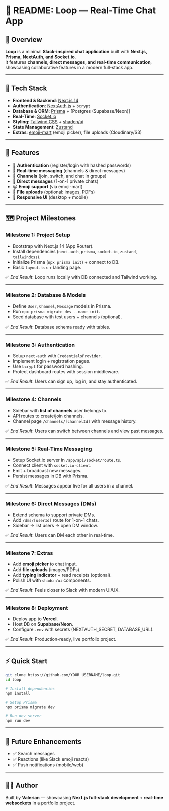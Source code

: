 # 📖 README: Loop — Real-Time Chat App

## 📌 Overview
**Loop** is a minimal **Slack-inspired chat application** built with **Next.js, Prisma, NextAuth, and Socket.io**.  
It features **channels, direct messages, and real-time communication**, showcasing collaborative features in a modern full-stack app.  

---

## 🚀 Tech Stack
- **Frontend & Backend**: [Next.js 14](https://nextjs.org/)  
- **Authentication**: [NextAuth.js](https://next-auth.js.org/) + `bcrypt`  
- **Database & ORM**: [Prisma](https://www.prisma.io/) + [Postgres (Supabase/Neon)]  
- **Real-Time**: [Socket.io](https://socket.io/)  
- **Styling**: [Tailwind CSS](https://tailwindcss.com/) + [shadcn/ui](https://ui.shadcn.com/)  
- **State Management**: [Zustand](https://github.com/pmndrs/zustand)  
- **Extras**: [emoji-mart](https://github.com/missive/emoji-mart) (emoji picker), file uploads (Cloudinary/S3)  

---

## 🎯 Features
- 🔑 **Authentication** (register/login with hashed passwords)  
- 💬 **Real-time messaging** (channels & direct messages)  
- 📂 **Channels** (join, switch, and chat in groups)  
- 👥 **Direct messages** (1-on-1 private chats)  
- 😀 **Emoji support** (via emoji-mart)  
- 📎 **File uploads** (optional: images, PDFs)  
- 📱 **Responsive UI** (desktop + mobile)  

---

## 🗺 Project Milestones

### **Milestone 1: Project Setup**
- Bootstrap with Next.js 14 (App Router).  
- Install dependencies (`next-auth`, `prisma`, `socket.io`, `zustand`, `tailwindcss`).  
- Initialize Prisma (`npx prisma init`) + connect to DB.  
- Basic `layout.tsx` + landing page.  

✅ *End Result*: Loop runs locally with DB connected and Tailwind working.  

---

### **Milestone 2: Database & Models**
- Define `User`, `Channel`, `Message` models in Prisma.  
- Run `npx prisma migrate dev --name init`.  
- Seed database with test users + channels (optional).  

✅ *End Result*: Database schema ready with tables.  

---

### **Milestone 3: Authentication**
- Setup `next-auth` with `CredentialsProvider`.  
- Implement login + registration pages.  
- Use `bcrypt` for password hashing.  
- Protect dashboard routes with session middleware.  

✅ *End Result*: Users can sign up, log in, and stay authenticated.  

---

### **Milestone 4: Channels**
- Sidebar with **list of channels** user belongs to.  
- API routes to create/join channels.  
- Channel page `/channels/[channelId]` with message history.  

✅ *End Result*: Users can switch between channels and view past messages.  

---

### **Milestone 5: Real-Time Messaging**
- Setup Socket.io server in `/app/api/socket/route.ts`.  
- Connect client with `socket.io-client`.  
- Emit + broadcast new messages.  
- Persist messages in DB with Prisma.  

✅ *End Result*: Messages appear live for all users in a channel.  

---

### **Milestone 6: Direct Messages (DMs)**
- Extend schema to support private DMs.  
- Add `/dms/[userId]` route for 1-on-1 chats.  
- Sidebar → list users → open DM window.  

✅ *End Result*: Users can DM each other in real-time.  

---

### **Milestone 7: Extras**
- Add **emoji picker** to chat input.  
- Add **file uploads** (images/PDFs).  
- Add **typing indicator** + read receipts (optional).  
- Polish UI with `shadcn/ui` components.  

✅ *End Result*: Feels closer to Slack with modern UI/UX.  

---

### **Milestone 8: Deployment**
- Deploy app to **Vercel**.  
- Host DB on **Supabase/Neon**.  
- Configure `.env` with secrets (NEXTAUTH_SECRET, DATABASE_URL).  

✅ *End Result*: Production-ready, live portfolio project.  

---

## ⚡ Quick Start

```bash
git clone https://github.com/YOUR_USERNAME/loop.git
cd loop

# Install dependencies
npm install

# Setup Prisma
npx prisma migrate dev

# Run dev server
npm run dev
```

---

## 🔮 Future Enhancements
- ✅ Search messages  
- ✅ Reactions (like Slack emoji reacts)  
- ✅ Push notifications (mobile/web)  

---

## 👨‍💻 Author
Built by **Valerian** — showcasing **Next.js full-stack development + real-time websockets** in a portfolio project.  
